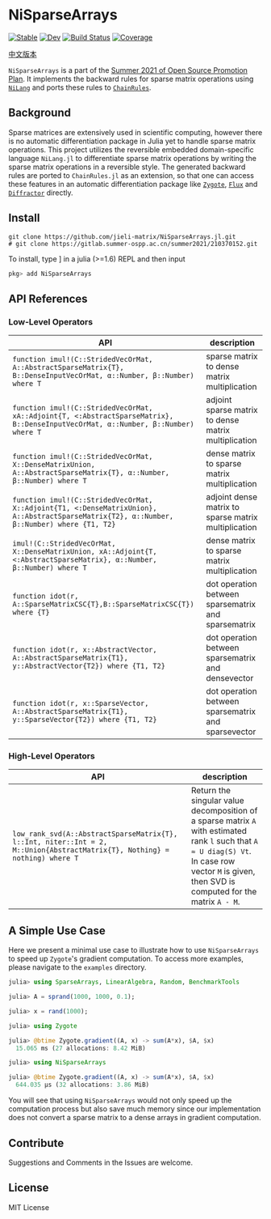 # NiSparseArrays

[![Stable](https://img.shields.io/badge/docs-stable-blue.svg)](https://jieli-matrix.github.io/NiSparseArrays.jl/stable)
[![Dev](https://img.shields.io/badge/docs-dev-blue.svg)](https://jieli-matrix.github.io/NiSparseArrays.jl/dev)
[![Build Status](https://github.com/jieli-matrix/NiSparseArrays.jl/workflows/CI/badge.svg)](https://github.com/jieli-matrix/NiSparseArrays.jl/actions)
[![Coverage](https://codecov.io/gh/jieli-matrix/NiSparseArrays.jl/branch/master/graph/badge.svg)](https://codecov.io/gh/jieli-matrix/NiSparseArrays.jl)

[中文版本](README_CN.md)

`NiSparseArrays` is a part of the [Summer 2021 of Open Source Promotion Plan](https://summer.iscas.ac.cn/#/?lang=en). It implements the backward rules for sparse matrix operations using [`NiLang`](https://giggleliu.github.io/NiLang.jl/dev/) and ports these rules to [`ChainRules`](https://github.com/JuliaDiff/ChainRules.jl).

## Background 

Sparse matrices are extensively used in scientific computing, however there is no automatic differentiation package in Julia yet to handle sparse matrix operations. This project utilizes the reversible embedded domain-specific language `NiLang.jl` to differentiate sparse matrix operations by writing the sparse matrix operations in a reversible style. The generated backward rules are ported to `ChainRules.jl` as an extension, so that one can access these features in an automatic differentiation package like [`Zygote`](https://github.com/FluxML/Zygote.jl), [`Flux`](https://github.com/FluxML/Flux.jl) and [`Diffractor`](https://github.com/JuliaDiff/Diffractor.jl) directly.

## Install 

``` shell
git clone https://github.com/jieli-matrix/NiSparseArrays.jl.git
# git clone https://gitlab.summer-ospp.ac.cn/summer2021/210370152.git
```

To install, type ] in a julia (>=1.6) REPL and then input

``` julia
pkg> add NiSparseArrays 
```

## API References  

### Low-Level Operators

| API             | description        |
| ---------------- | --------------- |
| `function imul!(C::StridedVecOrMat, A::AbstractSparseMatrix{T}, B::DenseInputVecOrMat, α::Number, β::Number) where T`   | sparse matrix to dense matrix multiplication |
|`function imul!(C::StridedVecOrMat, xA::Adjoint{T, <:AbstractSparseMatrix}, B::DenseInputVecOrMat, α::Number, β::Number) where T` |  adjoint sparse matrix to dense matrix multiplication |
|`function imul!(C::StridedVecOrMat, X::DenseMatrixUnion, A::AbstractSparseMatrix{T}, α::Number, β::Number) where T`| dense matrix to sparse matrix multiplication |
|`function imul!(C::StridedVecOrMat, X::Adjoint{T1, <:DenseMatrixUnion}, A::AbstractSparseMatrix{T2}, α::Number, β::Number) where {T1, T2}`| adjoint dense matrix to sparse matrix multiplication |
|`imul!(C::StridedVecOrMat, X::DenseMatrixUnion, xA::Adjoint{T, <:AbstractSparseMatrix}, α::Number, β::Number) where T`|dense matrix to sparse matrix multiplication |
|`function idot(r, A::SparseMatrixCSC{T},B::SparseMatrixCSC{T}) where {T}` | dot operation between sparsematrix and sparsematrix|
|`function idot(r, x::AbstractVector, A::AbstractSparseMatrix{T1}, y::AbstractVector{T2}) where {T1, T2}` | dot operation between sparsematrix and densevector|
|`function idot(r, x::SparseVector, A::AbstractSparseMatrix{T1}, y::SparseVector{T2}) where {T1, T2}`| dot operation between sparsematrix and sparsevector|

### High-Level Operators

| API             | description        |
| ---------------- | --------------- |
| `low_rank_svd(A::AbstractSparseMatrix{T}, l::Int, niter::Int = 2, M::Union{AbstractMatrix{T}, Nothing} = nothing) where T` | Return the singular value decomposition of a sparse matrix `A` with estimated rank `l` such that `A ≈ U diag(S) Vt`. In case row vector `M` is given, then SVD is computed for the matrix `A - M`.|

## A Simple Use Case

Here we present a minimal use case to illustrate how to use `NiSparseArrays` to speed up `Zygote`'s gradient computation. To access more examples, please navigate to the `examples` directory.

``` julia 
julia> using SparseArrays, LinearAlgebra, Random, BenchmarkTools

julia> A = sprand(1000, 1000, 0.1);

julia> x = rand(1000);

julia> using Zygote

julia> @btime Zygote.gradient((A, x) -> sum(A*x), $A, $x)
  15.065 ms (27 allocations: 8.42 MiB)

julia> using NiSparseArrays

julia> @btime Zygote.gradient((A, x) -> sum(A*x), $A, $x)
  644.035 μs (32 allocations: 3.86 MiB)
```

You will see that using `NiSparseArrays` would not only speed up the computation process but also save much memory since our implementation does not convert a sparse matrix to a dense arrays in gradient computation. 

## Contribute 

Suggestions and Comments in the Issues are welcome.

## License

MIT License
